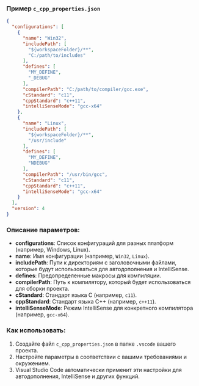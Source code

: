 ### Пример `c_cpp_properties.json`
```json
{
  "configurations": [
    {
      "name": "Win32",
      "includePath": [
        "${workspaceFolder}/**",
        "C:/path/to/includes"
      ],
      "defines": [
        "MY_DEFINE",
        "_DEBUG"
      ],
      "compilerPath": "C:/path/to/compiler/gcc.exe",
      "cStandard": "c11",
      "cppStandard": "c++11",
      "intelliSenseMode": "gcc-x64"
    },
    {
      "name": "Linux",
      "includePath": [
        "${workspaceFolder}/**",
        "/usr/include"
      ],
      "defines": [
        "MY_DEFINE",
        "NDEBUG"
      ],
      "compilerPath": "/usr/bin/gcc",
      "cStandard": "c11",
      "cppStandard": "c++11",
      "intelliSenseMode": "gcc-x64"
    }
  ],
  "version": 4
}
```

### Описание параметров:
- **configurations**: Список конфигураций для разных платформ (например, Windows, Linux).
- **name**: Имя конфигурации (например, `Win32`, `Linux`).
- **includePath**: Пути к директориям с заголовочными файлами, которые будут использоваться для автодополнения и IntelliSense.
- **defines**: Предопределенные макросы для компиляции.
- **compilerPath**: Путь к компилятору, который будет использоваться для сборки проекта.
- **cStandard**: Стандарт языка C (например, `c11`).
- **cppStandard**: Стандарт языка C++ (например, `c++11`).
- **intelliSenseMode**: Режим IntelliSense для конкретного компилятора (например, `gcc-x64`).

### Как использовать:
1. Создайте файл `c_cpp_properties.json` в папке `.vscode` вашего проекта.
2. Настройте параметры в соответствии с вашими требованиями и окружением.
3. Visual Studio Code автоматически применит эти настройки для автодополнения, IntelliSense и других функций.
